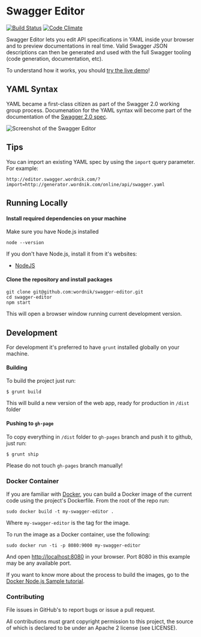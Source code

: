 # Swagger Editor

[![Build Status](https://travis-ci.org/wordnik/swagger-editor.svg)](https://travis-ci.org/wordnik/swagger-editor)
[![Code Climate](https://codeclimate.com/github/wordnik/swagger-editor/badges/gpa.svg)](https://codeclimate.com/github/wordnik/swagger-editor)

Swagger Editor lets you edit API specifications in YAML inside your browser and to preview documentations in real time.
Valid Swagger JSON descriptions can then be generated and used with the full Swagger tooling (code generation, documentation, etc).

To understand how it works, you should [try the live demo](http://wordnik.github.io/swagger-editor)!

## YAML Syntax
YAML became a first-class citizen as part of the Swagger 2.0 working group process. Documenation for the YAML syntax will become part of the documentation of the [Swagger 2.0 spec](https://github.com/reverb/swagger-spec).

![Screenshot of the Swagger Editor](https://raw.githubusercontent.com/wordnik/swagger-editor/master/app/images/swagger-editor2.png "Designing an API with the Swagger Editor")

## Tips
You can import an existing YAML spec by using the `import` query parameter. For example:
```
http://editor.swagger.wordnik.com/?import=http://generator.wordnik.com/online/api/swagger.yaml
```

## Running Locally

#### Install required dependencies on your machine

Make sure you have Node.js installed

```shell
node --version
```
If you don't have Node.js, install it from it's websites:

 * [NodeJS](http://nodejs.org/)
 

#### Clone the repository and install packages

```shell
git clone git@github.com:wordnik/swagger-editor.git
cd swagger-editor
npm start
```

This will open a browser window running current development version.

## Development

For development it's preferred to have `grunt` installed globally on your machine.  

#### Building
To build the project just run: 

```
$ grunt build
```
This will build a new version of the web app, ready for production in `/dist` folder

#### Pushing to `gh-page`

To copy everything in `/dist` folder to `gh-pages` branch and push it to github, just run:

```
$ grunt ship
```
Please do not touch `gh-pages` branch manually!

### Docker Container

If you are familiar with [Docker](https://www.docker.com/), you can build a
Docker image of the current code using the project's Dockerfile. From the root
of the repo run:

```
sudo docker build -t my-swagger-editor .
```

Where `my-swagger-editor` is the tag for the image.

To run the image as a Docker container, use the following:

```
sudo docker run -ti -p 8080:9000 my-swagger-editor
```

And open [http://localhost:8080](http://localhost:8080) in your browser. Port
8080 in this example may be any available port.

If you want to know more about the process to build the images, go to the
[Docker Node.js Sample tutorial](https://docs.docker.com/examples/nodejs_web_app/).
 
### Contributing
File issues in GitHub's to report bugs or issue a pull request.

All contributions must grant copyright permission to this project, the source of which is declared to be under an Apache 2 license (see LICENSE).
